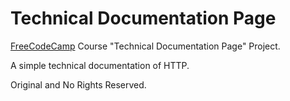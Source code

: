 # Technical Documentation Page

[FreeCodeCamp](https://freecodecamp.org) Course "Technical Documentation Page" Project.

A simple technical documentation of HTTP.

Original and No Rights Reserved.
